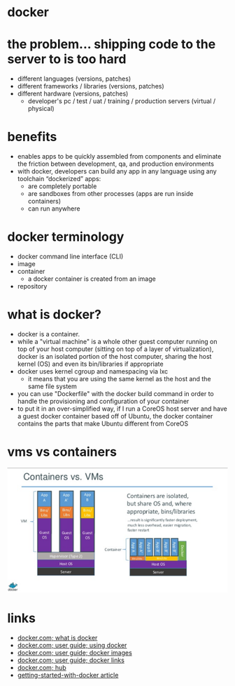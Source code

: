 # docker


# the problem... shipping code to the server to is too hard
* different languages (versions, patches)
* different frameworks / libraries (versions, patches)
* different hardware (versions, patches)
  * developer's pc / test / uat / training / production servers (virtual / physical)


# benefits
* enables apps to be quickly assembled from components and eliminate the friction between development, qa, and production environments
* with docker, developers can build any app in any language using any toolchain 
“dockerized” apps:
  * are completely portable
  * are sandboxes from other processes (apps are run inside containers)
  * can run anywhere


# docker terminology
* docker command line interface (CLI)
* image
* container
  * a docker container is created from an image
* repository


# what is docker?
* docker is a container.
* while a "virtual machine" is a whole other guest computer running on top of your host computer (sitting on top of a layer of virtualization), docker is an isolated portion of the host computer, sharing the host kernel (OS) and even its bin/libraries if appropriate
* docker uses kernel cgroup and namespacing via lxc
  * it means that you are using the same kernel as the host and the same file system
* you can use "Dockerfile" with the docker build command in order to handle the provisioning and configuration of your container
* to put it in an over-simplified way, if I run a CoreOS host server and have a guest docker container based off of Ubuntu, the docker container contains the parts that make Ubuntu different from CoreOS


# vms vs containers
![vms vs containers](differences.png "vms vs containers")


# links
* [docker.com; what is docker](http://www.docker.com/whatisdocker/)
* [docker.com; user guide; using docker](https://docs.docker.com/userguide/usingdocker/)
* [docker.com; user guide; docker images](https://docs.docker.com/userguide/dockerimages/)
* [docker.com; user guide; docker links](https://docs.docker.com/userguide/dockerlinks/)
* [docker.com; hub](https://hub.docker.com/)
* [getting-started-with-docker article](https://serversforhackers.com/getting-started-with-docker)


